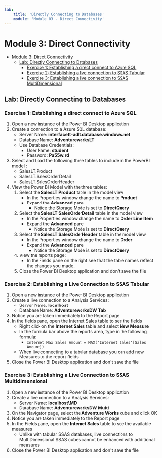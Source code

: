 ```yaml
---
lab:
    title: 'Directly Connecting to Databases'
    module: 'Module 03 - Direct Connectivity'
---
```

# Module 3: Direct Connectivity

- [Module 3: Direct Connectivity](#module-3-direct-connectivity)
  - [Lab: Directly Connecting to Databases](#lab-directly-connecting-to-database)
    - [Exercise 1: Establishing a direct connect to Azure SQL](#exercise-1-establishing-a-direct-connect-to-azure-sql)
    - [Exercise 2: Establishing a live connection to SSAS Tabular](#exercise-2-establishing-a-live-connection-to-ssas-tabular)
    - [Exercise 3: Establishing a live connection to SSAS MultiDimensional](#exercise-3-establishing-a-live-connection-to-ssas-multidimensional)

## Lab: Directly Connecting to Databases

### Exercise 1: Establishing a direct connect to Azure SQL

1. Open a new instance of the Power BI Desktop application
1. Create a connection to a Azure SQL database:
    - Server Name: **interfacett-adlt.database.windows.net**
    - Database Name: **AdventureworksLT**
    - Use Database Credentials: 
        - User Name: **student**
        - Password: **Pa55w.rd**
1. Select and Load the following three tables to include in the PowerBI model :
    - SalesLT.Product
    - SalesLT.SalesOrderDetail
    - SalesLT.SalesOrderHeader
1. View the Power BI Model with the three tables: 
    1. Select the **SalesLT Product** table in the model view
        - In the Properties window change the name to **Product**
        - Expand the **Advanced** pane
            - Notice the Storage Mode is set to **DirectQuery**
    1. Select the **SalesLT SalesOrderDetail** table in the model view
        - In the Properties window change the name to **Order Line Item**
        - Expand the **Advanced** pane
            - Notice the Storage Mode is set to **DirectQuery**
    1. Select the **SalesLT SalesOrderHeader** table in the model view
        - In the Properties window change the name to **Order**
        - Expand the **Advanced** pane
            - Notice the Storage Mode is set to **DirectQuery**
    1. View the reports page:
        - In the Fields pane on the right see that the table names reflect the changes you made.
    1. Close the Power BI Desktop application and don't save the file

### Exercise 2: Establishing a Live Connection to SSAS Tabular

1. Open a new instance of the Power BI Desktop application
1. Create a live connection to a Analysis Services:
    - Server Name: **localhost**
    - Database Name: **AdventureworksDW Tab**
1. Notice you are taken immediately to the Report page
1. In the fields pane, open the Internet Sales table to see the fields
    - Right click on the **Internet Sales** table and select **New Measure**
    - In the formula bar above the reports area, type in the following formula:
        - ```Internet Max Sales Amount = MAX('Internet Sales'[Sales Amount])```
    - When live connecting to a tabular database you can add new Measures to the report fields
1. Close the Power BI Desktop application and don't save the file

### Exercise 3: Establishing a Live Connection to SSAS Multidimensional

1. Open a new instance of the Power BI Desktop application
1. Create a live connection to a Analysis Services:
    - Server Name: **localhost\MD**
    - Database Name: **AdventureworksDW Multi**
1. On the Navigator page, select the **Adventure Works** cube and click OK
1. Notice you are taken immediately to the Report page
1. In the Fields pane, open the **Internet Sales** table to see the available measures
    - Unlike with tabular SSAS databases, live connections to MultiDimensional SSAS cubes cannot be enhanced with additional measures
1. Close the Power BI Desktop application and don't save the file
